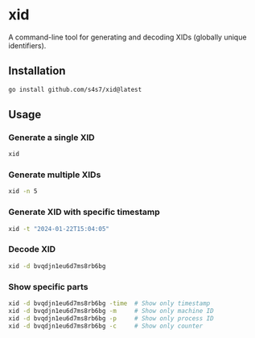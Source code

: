 # xid
A command-line tool for generating and decoding XIDs (globally unique identifiers).

## Installation

```bash
go install github.com/s4s7/xid@latest
```

## Usage

### Generate a single XID
```bash
xid
```

### Generate multiple XIDs
```bash
xid -n 5
```

### Generate XID with specific timestamp
```bash
xid -t "2024-01-22T15:04:05"
```

### Decode XID
```bash
xid -d bvqdjn1eu6d7ms8rb6bg
```

### Show specific parts
```bash
xid -d bvqdjn1eu6d7ms8rb6bg -time  # Show only timestamp
xid -d bvqdjn1eu6d7ms8rb6bg -m     # Show only machine ID
xid -d bvqdjn1eu6d7ms8rb6bg -p     # Show only process ID
xid -d bvqdjn1eu6d7ms8rb6bg -c     # Show only counter
```